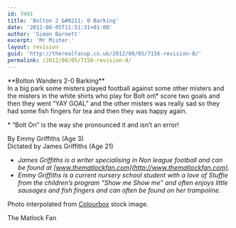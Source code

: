 ```yaml
---
id: 7491
title: 'Bolton 2 &#8211; 0 Barking'
date: '2012-08-05T11:51:31+01:00'
author: 'Simon Barnett'
excerpt: 'Mr Mister.'
layout: revision
guid: 'http://therealfacup.co.uk/2012/08/05/7156-revision-8/'
permalink: /2012/08/05/7156-revision-8/
---
```


<div>**Bolton Wanders 2-0 Barking**</div>In a big park some misters played football against some other misters and the misters in the white shirts who play for Bolt on\* score two goals and then they went “YAY GOAL” and the other misters was really sad so they had some fish fingers for tea and then they was happy again.

\* “Bolt On” is the way she pronounced it and isn’t an error!

By Emmy Griffiths (Age 3)  
Dictated by James Griffiths (Age 21)

- *James Griffiths is a writer specialising in Non league football and can be found at [www.thematlockfan.com](http://www.thematlockfan.com).*
- *Emmy Griffiths is a current nursery school student with a love of Stuffie from the children’s program “Show me Show me” and often enjoys little sausages and fish fingers and can often be found on her trampoline.*

Photo interpolated from [Colourbox](http://www.colourbox.com/image/the-old-nut-and-bolt-on-white-background-image-3043264) stock image.

<div></div><div></div>The Matlock Fan